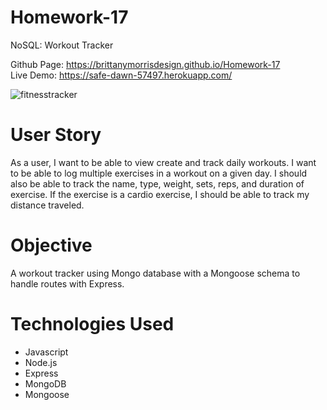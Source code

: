 # Homework-17
NoSQL: Workout Tracker

Github Page: https://brittanymorrisdesign.github.io/Homework-17 </br>
Live Demo: https://safe-dawn-57497.herokuapp.com/</br>

![fitnesstracker](https://user-images.githubusercontent.com/44029053/77595759-6a116800-6ed0-11ea-862a-3048b03ee24c.png)

# User Story
As a user, I want to be able to view create and track daily workouts. I want to be able to log multiple exercises in a workout on a given day. I should also be able to track the name, type, weight, sets, reps, and duration of exercise. If the exercise is a cardio exercise, I should be able to track my distance traveled.

# Objective
A workout tracker using Mongo database with a Mongoose schema to handle routes with Express.

# Technologies Used
* Javascript
* Node.js
* Express
* MongoDB
* Mongoose
